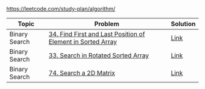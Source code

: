 https://leetcode.com/study-plan/algorithm/

| Topic | Problem | Solution |
| --- | ---     | ---      |
| Binary Search | [34. Find First and Last Position of Element in Sorted Array](https://leetcode.com/problems/find-first-and-last-position-of-element-in-sorted-array/)    | [Link](https://github.com/joanne-wu-hoo/leetcode-algo/blob/main/34-find-first-and-last-position-of-element-in-sorted-array.js)      |
| Binary Search | [33. Search in Rotated Sorted Array](https://leetcode.com/problems/search-in-rotated-sorted-array/) | [Link](https://github.com/joanne-wu-hoo/leetcode-algo/blob/main/33-search-in-rotated-sorted-array.js)| 
| Binary Search | [74. Search a 2D Matrix]([https://leetcode.com/problems/search-in-rotated-sorted-array/](https://leetcode.com/problems/search-a-2d-matrix/)) | [Link]([https://github.com/joanne-wu-hoo/leetcode-algo/blob/main/33-search-in-rotated-sorted-array.js](https://github.com/joanne-wu-hoo/leetcode-algo/blob/main/74-search-2d-matrix.js))| 
